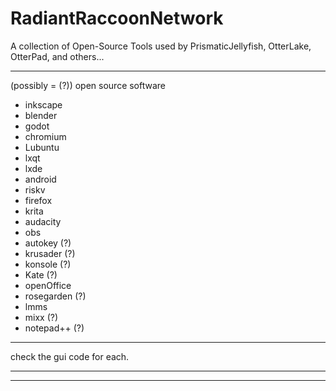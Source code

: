 # RadiantRaccoonNetwork
A collection of Open-Source Tools used by PrismaticJellyfish, OtterLake, OtterPad, and others...
***
(possibly = (?)) open source software 
- inkscape
- blender
- godot
- chromium
- Lubuntu
- lxqt
- lxde
- android
- riskv
- firefox
- krita
- audacity
- obs
- autokey (?)
- krusader (?)
- konsole (?)
- Kate (?)
- openOffice
- rosegarden (?)
- lmms
- mixx (?)
- notepad++ (?)
*** 
check the gui code for each.
***



***
